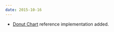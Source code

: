 ```yaml
---
date: 2015-10-16
---
```

<ul>
<li><a href="/patterns/donut-chart/">Donut Chart</a> reference implementation added.</li>
</ul>
